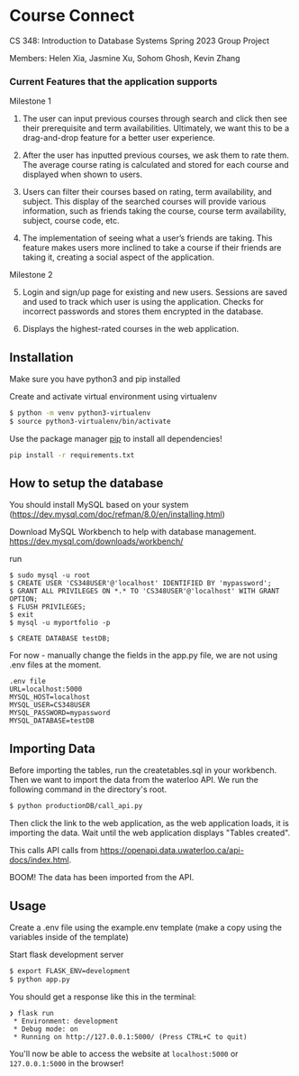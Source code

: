 # Course Connect
CS 348: Introduction to Database Systems Spring 2023 Group Project

Members: Helen Xia, Jasmine Xu, Sohom Ghosh, Kevin Zhang

### Current Features that the application supports
Milestone 1
1. The user can input previous courses through search and click then see their prerequisite
and term availabilities. Ultimately, we want this to be a drag-and-drop feature for a better
user experience.

2. After the user has inputted previous courses, we ask them to rate them. The average
course rating is calculated and stored for each course and displayed when shown to
users.

3. Users can filter their courses based on rating, term availability, and subject. This display
of the searched courses will provide various information, such as friends taking the
course, course term availability, subject, course code, etc.

4. The implementation of seeing what a user’s friends are taking. This feature makes users
more inclined to take a course if their friends are taking it, creating a social aspect of the
application.

Milestone 2

5. Login and sign/up page for existing and new users. Sessions are saved and used to track
which user is using the application. Checks for incorrect passwords and stores them encrypted
in the database.

6. Displays the highest-rated courses in the web application. 

## Installation

Make sure you have python3 and pip installed

Create and activate virtual environment using virtualenv
```bash
$ python -m venv python3-virtualenv
$ source python3-virtualenv/bin/activate
```

Use the package manager [pip](https://pip.pypa.io/en/stable/) to install all dependencies!

```bash
pip install -r requirements.txt
```

## How to setup the database
You should install MySQL based on your system (https://dev.mysql.com/doc/refman/8.0/en/installing.html)

Download MySQL Workbench to help with database management. https://dev.mysql.com/downloads/workbench/

run
```
$ sudo mysql -u root
$ CREATE USER 'CS348USER'@'localhost' IDENTIFIED BY 'mypassword';
$ GRANT ALL PRIVILEGES ON *.* TO 'CS348USER'@'localhost' WITH GRANT OPTION;
$ FLUSH PRIVILEGES;
$ exit
$ mysql -u myportfolio -p
```
```
$ CREATE DATABASE testDB;
```
For now - manually change the fields in the app.py file, we are not using .env files at the moment.
```
.env file
URL=localhost:5000
MYSQL_HOST=localhost
MYSQL_USER=CS348USER
MYSQL_PASSWORD=mypassword
MYSQL_DATABASE=testDB
```

## Importing Data
Before importing the tables, run the createtables.sql in your workbench.
Then we want to import the data from the waterloo API. We run the following command in the directory's root.
```bash
$ python productionDB/call_api.py
```
Then click the link to the web application, as the web application loads, it is importing the data.
Wait until the web application displays "Tables created".

This calls API calls from https://openapi.data.uwaterloo.ca/api-docs/index.html.

BOOM! The data has been imported from the API.

## Usage

Create a .env file using the example.env template (make a copy using the variables inside of the template)

Start flask development server
```bash
$ export FLASK_ENV=development
$ python app.py
```

You should get a response like this in the terminal:
```
❯ flask run
 * Environment: development
 * Debug mode: on
 * Running on http://127.0.0.1:5000/ (Press CTRL+C to quit)
```

You'll now be able to access the website at `localhost:5000` or `127.0.0.1:5000` in the browser! 


